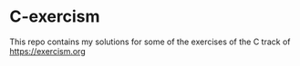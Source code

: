 # C-exercism
This repo contains my solutions for some of the exercises of the C track of https://exercism.org
